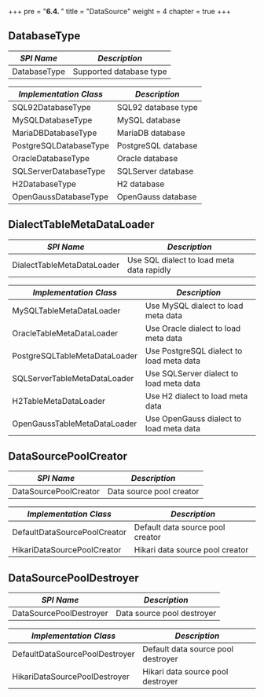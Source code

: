 +++
pre = "<b>6.4. </b>"
title = "DataSource"
weight = 4
chapter = true
+++

## DatabaseType

| *SPI Name*             | *Description*           |
| ---------------------- | ----------------------- |
| DatabaseType           | Supported database type |

| *Implementation Class* | *Description*           |
| ---------------------- | ----------------------- |
| SQL92DatabaseType      | SQL92 database type     |
| MySQLDatabaseType      | MySQL database          |
| MariaDBDatabaseType    | MariaDB database        |
| PostgreSQLDatabaseType | PostgreSQL database     |
| OracleDatabaseType     | Oracle database         |
| SQLServerDatabaseType  | SQLServer database      |
| H2DatabaseType         | H2 database             |
| OpenGaussDatabaseType  | OpenGauss database      |

## DialectTableMetaDataLoader

| *SPI Name*                   | *Description*                             |
| ---------------------------- | ----------------------------------------- |
| DialectTableMetaDataLoader   | Use SQL dialect to load meta data rapidly |

| *Implementation Class*       | *Description*                             |
| ---------------------------- | ----------------------------------------- |
| MySQLTableMetaDataLoader     | Use MySQL dialect to load meta data       |
| OracleTableMetaDataLoader    | Use Oracle dialect to load meta data      |
| PostgreSQLTableMetaDataLoader| Use PostgreSQL dialect to load meta data  |
| SQLServerTableMetaDataLoader | Use SQLServer dialect to load meta data   |
| H2TableMetaDataLoader        | Use H2 dialect to load meta data          |
| OpenGaussTableMetaDataLoader | Use OpenGauss dialect to load meta data   |

## DataSourcePoolCreator

| *SPI Name*                   | *Description*                    |
| ---------------------------- | -------------------------------- |
| DataSourcePoolCreator        | Data source pool creator         |

| *Implementation Class*       | *Description*                    |
| ---------------------------- | -------------------------------- |
| DefaultDataSourcePoolCreator | Default data source pool creator |
| HikariDataSourcePoolCreator  | Hikari data source pool creator  |

## DataSourcePoolDestroyer

| *SPI Name*                     | *Description*                      |
| ------------------------------ | ---------------------------------- |
| DataSourcePoolDestroyer        | Data source pool destroyer         |

| *Implementation Class*         | *Description*                      |
| ------------------------------ | ---------------------------------- |
| DefaultDataSourcePoolDestroyer | Default data source pool destroyer |
| HikariDataSourcePoolDestroyer  | Hikari data source pool destroyer  |
